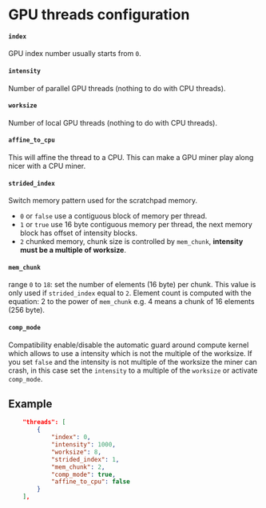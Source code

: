 # GPU threads configuration

#### `index`
GPU index number usually starts from `0`.

#### `intensity`
Number of parallel GPU threads (nothing to do with CPU threads).

#### `worksize`
Number of local GPU threads (nothing to do with CPU threads).

#### `affine_to_cpu`
This will affine the thread to a CPU. This can make a GPU miner play along nicer with a CPU miner.

#### `strided_index`
Switch memory pattern used for the scratchpad memory.

* `0` or `false` use a contiguous block of memory per thread.
* `1` or `true` use 16 byte contiguous memory per thread, the next memory block has offset of intensity blocks.
* `2` chunked memory, chunk size is controlled by `mem_chunk`, **intensity must be a multiple of worksize**.

#### `mem_chunk`
range `0` to `18`: set the number of elements (16 byte) per chunk. This value is only used if `strided_index` equal to `2`. Element count is computed with the equation: 2 to the power of `mem_chunk` e.g. 4 means a chunk of 16 elements (256 byte).

#### `comp_mode`
Compatibility enable/disable the automatic guard around compute kernel which allows to use a intensity which is not the multiple of the worksize. If you set `false` and the intensity is not multiple of the worksize the miner can crash, in this case set the `intensity` to a multiple of the `worksize` or activate `comp_mode`.

## Example

```json
    "threads": [
        {
            "index": 0,
            "intensity": 1000,
            "worksize": 8,
            "strided_index": 1,
            "mem_chunk": 2,
            "comp_mode": true,
            "affine_to_cpu": false
        }
    ],
```